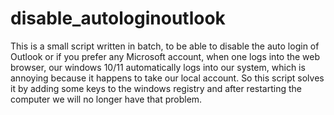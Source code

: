 # disable_autologinoutlook
This is a small script written in batch, to be able to disable the auto login of Outlook or if you prefer any Microsoft account, when one logs into the web browser, our windows 10/11 automatically logs into our system, which is annoying because it happens to take our local account. So this script solves it by adding some keys to the windows registry and after restarting the computer we will no longer have that problem.


